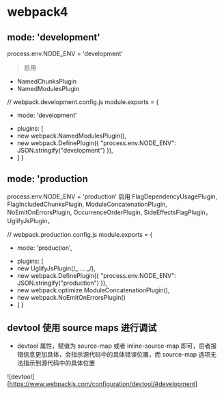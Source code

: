 # webpack4

## mode: 'development'

process.env.NODE_ENV = 'development'

> 启用

* NamedChunksPlugin
* NamedModulesPlugin

// webpack.development.config.js
module.exports = {

* mode: 'development'

- plugins: [
- new webpack.NamedModulesPlugin(),
- new webpack.DefinePlugin({ "process.env.NODE_ENV": JSON.stringify("development") }),
- ]
  }

## mode: 'production

process.env.NODE_ENV = 'production'
启用
FlagDependencyUsagePlugin,
FlagIncludedChunksPlugin,
ModuleConcatenationPlugin,
NoEmitOnErrorsPlugin,
OccurrenceOrderPlugin,
SideEffectsFlagPlugin，
UglifyJsPlugin，

// webpack.production.config.js
module.exports = {

* mode: 'production',

- plugins: [
- new UglifyJsPlugin(/_ ... _/),
- new webpack.DefinePlugin({ "process.env.NODE_ENV": JSON.stringify("production") }),
- new webpack.optimize.ModuleConcatenationPlugin(),
- new webpack.NoEmitOnErrorsPlugin()
- ]
  }

## devtool 使用 source maps 进行调试

* devtool 属性，赋值为 source-map 或者 inline-source-map 即可，后者报错信息更加具体，会指示源代码中的具体错误位置，而 source-map 选项无法指示到源代码中的具体位置

![devtool][https://www.webpackjs.com/configuration/devtool/#development]

